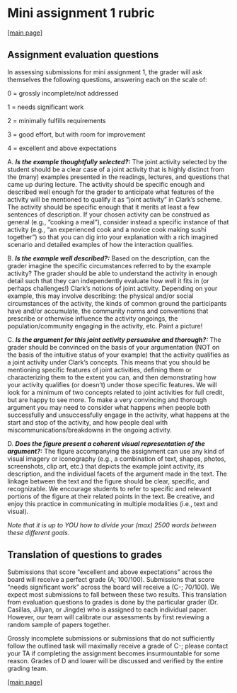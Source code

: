 # Mini assignment 1 rubric

[[main page]](../casillas-hli-spring2022-syllabus/)

## Assignment evaluation questions

In assessing submissions for mini assignment 1, the grader will ask themselves the following questions, answering each on the scale of:

0 = grossly incomplete/not addressed

1 = needs significant work

2 = minimally fulfills requirements

3 = good effort, but with room for improvement

4 = excellent and above expectations

A. _**Is the example thoughtfully selected?:**_ The joint activity selected by the student should be a clear case of a joint activity that is highly distinct from the (many) examples presented in the readings, lectures, and questions that came up during lecture. The activity should be specific enough and described well enough for the grader to anticipate what features of the activity will be mentioned to qualify it as “joint activity” in Clark’s scheme. The activity should be specific enough that it merits at least a few sentences of description. If your chosen activity can be construed as general (e.g., “cooking a meal”), consider instead a specific instance of that activity (e.g., “an experienced cook and a novice cook making sushi together”) so that you can dig into your explanation with a rich imagined scenario and detailed examples of how the interaction qualifies.

B. _**Is the example well described?:**_ Based on the description, can the grader imagine the specific circumstances referred to by the example activity? The grader should be able to understand the activity in enough detail such that they can independently evaluate how well it fits in (or perhaps challenges!) Clark’s notions of joint activity. Depending on your example, this may involve describing: the physical and/or social circumstances of the activity, the kinds of common ground the participants have and/or accumulate, the community norms and conventions that prescribe or otherwise influence the activity ongoings, the population/community engaging in the activity, etc. Paint a picture!

C. _**Is the argument for this joint activity persuasive and thorough?:**_ The grader should be convinced on the basis of your argumentation (NOT on the basis of the intuitive status of your example) that the activity qualifies as a joint activity under Clark’s concepts. This means that you should be mentioning specific features of joint activities, defining them or characterizing them to the extent you can, and then demonstrating how your activity qualifies (or doesn’t) under those specific features. We will look for a minimum of two concepts related to joint activities for full credit, but are happy to see more. To make a very convincing and thorough argument you may need to consider what happens when people both successfully and unsuccessfully engage in the activity, what happens at the start and stop of the activity, and how people deal with miscommunications/breakdowns in the ongoing activity.

D. _**Does the figure present a coherent visual representation of the argument?:**_ The figure accompanying the assignment can use any kind of visual imagery or iconography (e.g., a combination of text, shapes, photos, screenshots, clip art, etc.) that depicts the example joint activity, its description, and the individual facets of the argument made in the text. The linkage between the text and the figure should be clear, specific, and recognizable. We encourage students to refer to specific and relevant portions of the figure at their related points in the text. Be creative, and enjoy this practice in communicating in multiple modalities (i.e., text and visual).

_Note that it is up to YOU how to divide your (max) 2500 words between these different goals._

## Translation of questions to grades

Submissions that score “excellent and above expectations” across the board will receive a perfect grade (A; 100/100). Submissions that score “needs significant work” across the board will receive a (C-; 70/100). We expect most submissions to fall between these two results. This translation from evaluation questions to grades is done by the particular grader (Dr. Casillas, Jillyan, or Jingde) who is assigned to each individual paper. However, our team will calibrate our assessments by first reviewing a random sample of papers together.

Grossly incomplete submissions or submissions that do not sufficiently follow the outlined task will maximally receive a grade of C-; please contact your TA if completing the assignment becomes insurmountable for some reason. Grades of D and lower will be discussed and verified by the entire grading team.

[[main page]](../casillas-hli-spring2022-syllabus/)
